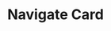 ---
title: Navigate Card
name: card_navigate
category: card
explanation: "The `card_navigate` is for navigating inside your HA dashboard(s)."
image_path: "/assets/images/card_navigate.png"
internal: false
generator_install: true
generator_example: true
generator_button: true
variables:
  - name: ulm_card_navigate_path
    type: variable
    example: /ui-lovelace-minimalist/media
    required: true 
    explanation: "The path to your lovelace dashboard"
  - name: ulm_card_navigate_title
    type: variable
    example: Media
    required: true 
    explanation: "Title to show for the link"
  - name: ulm_card_navigate_icon
    type: variable
    example: mdi:television
    required: true 
    explanation: "Icon to show"
yaml: |-
  - type: custom:button-card
    template: card_navigate
    variables:
      ulm_card_navigate_path: /ui-lovelace-minimalist/media
      ulm_card_navigate_title: Media
      ulm_card_navigate_icon: mdi:television 
ui: |-
  type: custom:button-card
  template: card_navigate
  variables:
    ulm_card_navigate_path: /ui-lovelace-minimalist/media
    ulm_card_navigate_title: Media
    ulm_card_navigate_icon: mdi:television 
code: |-
  card_navigate:
    template: 
      - icon_only
      - blue_no_state
    tap_action:
      action: navigate
      navigation_path: "[[[ return variables.ulm_card_navigate_path; ]]]"
    label: "[[[ return variables.ulm_card_navigate_title; ]]]"
    icon: "[[[ return variables.ulm_card_navigate_icon; ]]]"
    styles:
      icon:
        - color: 'rgba(var(--color-blue),0.7)'
      label:
        - align-self: center
        - justify-self: start
        - font-weight: bold
        - font-size: 14px
        - margin-left: 12px
        - filter: opacity(100%)
      img_cell:
        - background-color: 'rgba(var(--color-blue), 0.2)'
      grid:
        - grid-template-areas: '"i l"'
        - grid-template-columns: min-content min-content
        - grid-template-rows: min-content
---